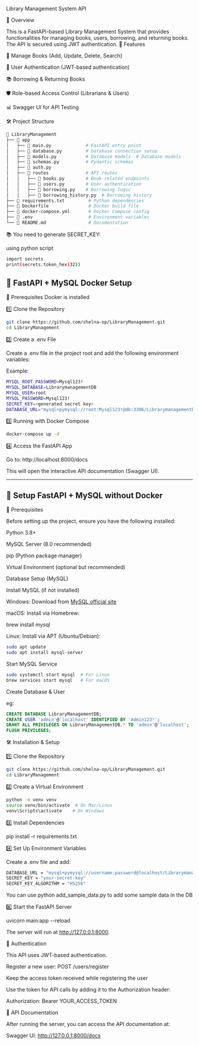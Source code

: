  Library Management System API

📌 Overview

This is a FastAPI-based Library Management System that provides functionalities for managing books, users, borrowing, and returning books. The API is secured using JWT authentication.
📌 Features

📖 Manage Books (Add, Update, Delete, Search)

👤 User Authentication (JWT-based authentication)

📚 Borrowing & Returning Books

🛡 Role-based Access Control (Librarians & Users)

📊 Swagger UI for API Testing


🛠️ Project Structure

```bash
📂 LibraryManagement
├── 📂 app
│   ├── 📄 main.py             # FastAPI entry point
│   ├── 📄 database.py         # Database connection setup
│   ├── 📄 models.py           # Database models  # Database models
│   ├── 📄 schemas.py          # Pydantic schemas
│   ├── 📄 auth.py 
│   ├── 📂 routes              # API routes
│   │   ├── 📄 books.py        # Book-related endpoints
│   │   ├── 📄 users.py        # User authentication
│   │   ├── 📄 borrowing.py    # Borrowing logic
│   │   ├── 📄 borrowing_history.py  # Borrowing history
├── 📄 requirements.txt         # Python dependencies
├── 📄 Dockerfile               # Docker build file
├── 📄 docker-compose.yml       # Docker Compose config
├── 📄 .env                     # Environment variables
└── 📄 README.md                # Documentation
```

📚 You need to generate SECRET_KEY:

using python script

```bash
import secrets
print(secrets.token_hex(32))
```

📘 FastAPI + MySQL Docker Setup 
-----------------------------------------------------------------------------------------------

📌 Prerequisites
Docker is installed

1️⃣ Clone the Repository

```bash
git clone https://github.com/shelna-op/LibraryManagement.git
cd LibraryManagement 
```
2️⃣ Create a .env File

Create a .env file in the project root and add the following environment variables:

Example:
```bash
MYSQL_ROOT_PASSWORD=Mysql123!
MYSQL_DATABASE=LibrarymanagementDB
MYSQL_USER=root
MYSQL_PASSWORD=Mysql123!
SECRET_KEY=<generated secret key>
DATABASE_URL="mysql+pymysql://root:Mysql123!@db:3306/LibrarymanagementDB"
```

3️⃣  Running with Docker Compose
```bash
docker-compose up -d
```

4️⃣ Access the FastAPI App

Go to: http://localhost:8000/docs

This will open the interactive API documentation (Swagger UI).


-----------------------------------------------------------------------------------------------
📘 Setup FastAPI + MySQL without Docker  
-----------------------------------------------------------------------------------------------

📌 Prerequisites

Before setting up the project, ensure you have the following installed:

Python 3.8+

MySQL Server (8.0 recommended)

pip (Python package manager)

Virtual Environment (optional but recommended)

Database Setup (MySQL)

Install MySQL (if not installed)

Windows: Download from [MySQL official site](https://dev.mysql.com/downloads/installer/)

macOS: Install via Homebrew:

brew install mysql

Linux: Install via APT (Ubuntu/Debian):
```bash
sudo apt update
sudo apt install mysql-server
```

Start MySQL Service
```bash
sudo systemctl start mysql  # For Linux
brew services start mysql   # For macOS
```

Create Database & User

eg:
```sql
CREATE DATABASE LibraryManagementDB;
CREATE USER 'admin'@'localhost' IDENTIFIED BY 'Admin123!';
GRANT ALL PRIVILEGES ON LibraryManagementDB.* TO 'admin'@'localhost';
FLUSH PRIVILEGES;
```

🛠 Installation & Setup

1️⃣ Clone the Repository

```bash
git clone https://github.com/shelna-op/LibraryManagement.git
cd LibraryManagement 
```

2️⃣ Create a Virtual Environment

```bash
python -m venv venv
source venv/bin/activate  # On Mac/Linux
venv\Scripts\activate    # On Windows
```

3️⃣ Install Dependencies

pip install -r requirements.txt

4️⃣ Set Up Environment Variables

Create a .env file and add:
```bash
DATABASE_URL = "mysql+pymysql://username:password@localhost/LibrarymanagementDB"
SECRET_KEY = "your-secret-key"
SECRET_KEY_ALGORITHM = "HS256"
```

You can use python add_sample_data.py to add some sample data in the DB

6️⃣ Start the FastAPI Server

uvicorn main:app --reload

The server will run at http://127.0.0.1:8000.

🔑 Authentication

This API uses JWT-based authentication.

Register a new user: POST /users/register

Keep the access token received while registering the user

Use the token for API calls by adding it to the Authorization header:

Authorization: Bearer YOUR_ACCESS_TOKEN

📘 API Documentation

After running the server, you can access the API documentation at:

Swagger UI: http://127.0.0.1:8000/docs


